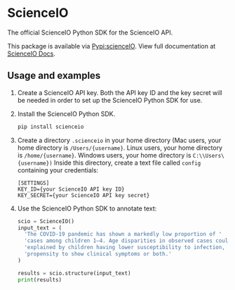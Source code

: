 # ScienceIO

The official ScienceIO Python SDK for the ScienceIO API.

This package is available via [Pypi:scienceIO](https://pypi.org/project/scienceio/). View full documentation at [ScienceIO Docs](https://docs.science.io/docs).


## Usage and examples

1. Create a ScienceIO API key. Both the API key ID and the key secret will be
needed in order to set up the ScienceIO Python SDK for use.

2. Install the ScienceIO Python SDK.

   ```python
   pip install scienceio
   ```

3. Create a directory `.scienceio` in your home directory (Mac users, your home directory is `/Users/{username}`. Linux users, your home directory is `/home/{username}`. Windows users, your home directory is `C:\\Users\{username})` Inside this directory, create a text file called `config` containing your credentials:

   ```
   [SETTINGS]
   KEY_ID={your ScienceIO API key ID}
   KEY_SECRET={your ScienceIO API key secret}
   ```

4. Use the ScienceIO Python SDK to annotate text:

   ```python
   scio = ScienceIO()
   input_text = (
     'The COVID-19 pandemic has shown a markedly low proportion of '
     'cases among children 1–4. Age disparities in observed cases could be '
     'explained by children having lower susceptibility to infection, lower '
     'propensity to show clinical symptoms or both.'
   )

   results = scio.structure(input_text)
   print(results)
   ```
